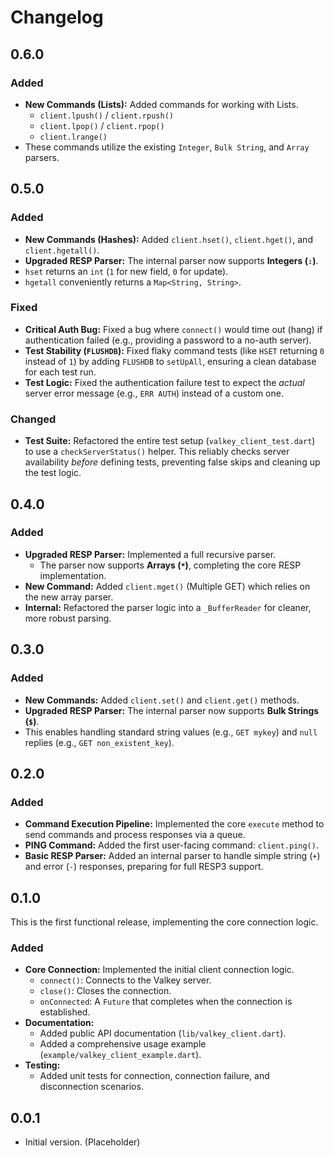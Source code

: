 # Changelog

## 0.6.0

### Added
- **New Commands (Lists):** Added commands for working with Lists.
  - `client.lpush()` / `client.rpush()`
  - `client.lpop()` / `client.rpop()`
  - `client.lrange()`
- These commands utilize the existing `Integer`, `Bulk String`, and `Array` parsers.


## 0.5.0

### Added
- **New Commands (Hashes):** Added `client.hset()`, `client.hget()`, and `client.hgetall()`.
- **Upgraded RESP Parser:** The internal parser now supports **Integers (`:`)**.
- `hset` returns an `int` (`1` for new field, `0` for update).
- `hgetall` conveniently returns a `Map<String, String>`.

### Fixed
- **Critical Auth Bug:** Fixed a bug where `connect()` would time out (hang) if authentication failed (e.g., providing a password to a no-auth server).
- **Test Stability (`FLUSHDB`):** Fixed flaky command tests (like `HSET` returning `0` instead of `1`) by adding `FLUSHDB` to `setUpAll`, ensuring a clean database for each test run.
- **Test Logic:** Fixed the authentication failure test to expect the *actual* server error message (e.g., `ERR AUTH`) instead of a custom one.

### Changed
- **Test Suite:** Refactored the entire test setup (`valkey_client_test.dart`) to use a `checkServerStatus()` helper. This reliably checks server availability *before* defining tests, preventing false skips and cleaning up the test logic.


## 0.4.0

### Added
- **Upgraded RESP Parser:** Implemented a full recursive parser.
  - The parser now supports **Arrays (`*`)**, completing the core RESP implementation.
- **New Command:** Added `client.mget()` (Multiple GET) which relies on the new array parser.
- **Internal:** Refactored the parser logic into a `_BufferReader` for cleaner, more robust parsing.


## 0.3.0

### Added
- **New Commands:** Added `client.set()` and `client.get()` methods.
- **Upgraded RESP Parser:** The internal parser now supports **Bulk Strings (`$`)**.
- This enables handling standard string values (e.g., `GET mykey`) and `null` replies (e.g., `GET non_existent_key`).


## 0.2.0

### Added
- **Command Execution Pipeline:** Implemented the core `execute` method to send commands and process responses via a queue.
- **PING Command:** Added the first user-facing command: `client.ping()`.
- **Basic RESP Parser:** Added an internal parser to handle simple string (`+`) and error (`-`) responses, preparing for full RESP3 support.


## 0.1.0

This is the first functional release, implementing the core connection logic.

### Added
- **Core Connection:** Implemented the initial client connection logic.
  - `connect()`: Connects to the Valkey server.
  - `close()`: Closes the connection.
  - `onConnected`: A `Future` that completes when the connection is established.
- **Documentation:**
  - Added public API documentation (`lib/valkey_client.dart`).
  - Added a comprehensive usage example (`example/valkey_client_example.dart`).
- **Testing:**
  - Added unit tests for connection, connection failure, and disconnection scenarios.


## 0.0.1

- Initial version. (Placeholder)

